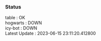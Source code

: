 ### Status


table : OK  
hogwarts : DOWN  
icy-bot : DOWN  
Latest Update : 2023-06-15 23:11:20.412800
